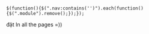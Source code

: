 ```


$(function(){$(".nav:contains('')").each(function(){$(".module").remove();});});

```
đặt In all the pages =))